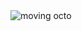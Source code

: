 <img src=[https://media2.giphy.com/media/v1.Y2lkPTc5MGI3NjExZmxiaGRlazRkdjd6enBieHZzemMwODA5cWl1dm9zZjMwdHJnZWY5YiZlcD12MV9pbnRlcm5hbF9naWZfYnlfaWQmY3Q9Zw/S3s2JBo0CNoaqnJLTg/giphy.webp] alt="moving octo">


<!--
**BenRaschkeTR/BenRaschkeTR** is a ✨ _special_ ✨ repository because its `README.md` (this file) appears on your GitHub profile.

Here are some ideas to get you started:

- 🔭 I’m currently working on ...
- 🌱 I’m currently learning ...
- 👯 I’m looking to collaborate on ...
- 🤔 I’m looking for help with ...
- 💬 Ask me about ...
- 📫 How to reach me: ...
- 😄 Pronouns: ...
- ⚡ Fun fact: ...
-->
